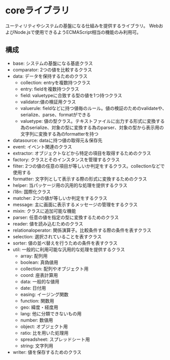 # coreライブラリ

ユーティリティやシステムの基盤になる仕組みを提供するライブラリ。
WebおよびNode.jsで使用できるようECMAScript相当の機能のみ利用可。

## 構成

- base: システムの基盤になる基底クラス
- comparator: 2つの値を比較するクラス
- data: データを保持するためのクラス
  - collection: entryを複数持つクラス
  - entry: fieldを複数持つクラス
  - field: valuetypeに合致する型の値を1つ持つクラス
  - validator:値の検証用クラス
  - valuerule: fieldなどに持つ値毎のルール。値の検証のためのvalidateや、serialize、parse、formatができる
  - valuetype: 値の型クラス。テキストファイルに出力する形式に変換する為のserialize、対象の型に変換する為のparser、対象の型から表示用の文字列に変換する為のformatterを持つ
- datasource: dataに持つ値の取得元＆保存先
- event: イベント関連のクラス
- extractor: オブジェクトなどから特定の項目を取得するためのクラス
- factory: クラスとそのインスタンスを管理するクラス
- filter: 2つの値の任意の項目が等しいか判定をするクラス。collectionなどで使用する
- formatter: 文字列として表示する際の形式に変換するためのクラス
- helper: 当パッケージ用の汎用的な処理を提供するクラス
- i18n: 国際化クラス
- matcher: 2つの値が等しいか判定をするクラス
- message: 主に画面に表示するメッセージの管理をするクラス
- mixin: クラスに追加可能な機能
- parser: 任意の値を指定の型に変換するためのクラス
- reader: 値を読み込むためのクラス
- relationaloperator: 関係演算子。比較条件する際の条件を表すクラス
- selection: 選択されていることを表すクラス
- sorter: 値の並べ替えを行うための条件を表すクラス
- util: 一般的に利用可能な汎用的な処理を提供するクラス
  - array: 配列用
  - boolean: 真偽値用
  - collection: 配列やオブジェクト用
  - coord: 座表計算用
  - data: 一般的な値用
  - date: 日付用
  - easing: イージング関数
  - function: 関数用
  - geo: 緯度・経度用
  - lang: 他に分類できないもの用
  - number: 数値用
  - object: オブジェクト用
  - ratio: 比を用いた処理用
  - spreadsheet: スプレッドシート用
  - string: 文字列用
- writer: 値を保存するためのクラス

